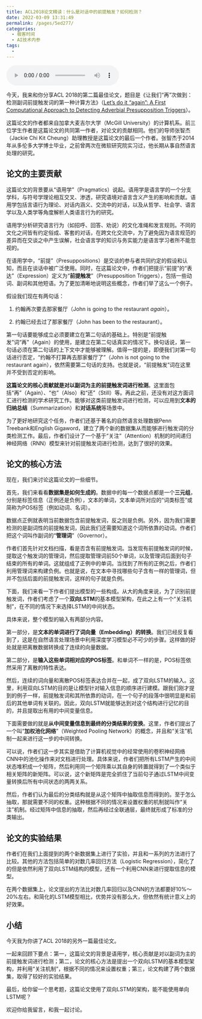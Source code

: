 ```yaml
---
title: ACL2018论文精读：什么是对话中的前提触发？如何检测？
date: 2022-03-09 13:31:49
permalink: /pages/5ed277/
categories:
  - 极客时间
  - AI技术内参
tags:
  - 
---
```

<audio title="029.ACL2018论文精读：什么是对话中的前提触发？如何检测？" src="https://static001.geekbang.org/resource/audio/75/e9/7580bed8b6466802745c89444609d2e9.mp3" controls="controls"></audio> 
<p>今天，我来和你分享ACL 2018的第二篇最佳论文，题目是《让我们“再”次做到：检测副词前提触发词的第一种计算方法》（<a href="https://www.cs.mcgill.ca/~jkabba/acl2018paper.pdf">Let’s do it “again”: A First Computational Approach to Detecting Adverbial Presupposition Triggers</a>）。</p><p>这篇论文的作者都来自加拿大麦吉尔大学（McGill University）的计算机系。前三位学生作者是这篇论文的共同第一作者，对论文的贡献相同。他们的导师张智杰（Jackie Chi Kit Cheung）助理教授是这篇论文的最后一个作者。张智杰于2014年从多伦多大学博士毕业，之前曾两次在微软研究院实习过，他长期从事自然语言处理的研究。</p><h2>论文的主要贡献</h2><p>这篇论文的背景要从“语用学”（Pragmatics）说起。语用学是语言学的一个分支学科，与符号学理论相互交叉、渗透，研究语境对语言含义产生的影响和贡献。语用学包括言语行为理论、对话内涵义、交流中的对话，以及从哲学、社会学、语言学以及人类学等角度解析人类语言行为的研究。</p><p>语用学分析研究语言行为（如招呼、回答、劝说）的文化准绳和发言规则。不同的文化之间皆有约定俗成、客套的对话，在跨文化交流中，为了避免因为语言规范的差异而在交谈之中产生误解，社会语言学的知识与务实能力是语言学习者所不能忽视的。</p><!-- [[[read_end]]] --><p>在语用学中，“前提”（Presuppositions）是交谈的参与者共同约定的假设和认知，而且在谈话中被广泛使用。同时，在这篇论文中，作者们把提示“前提”的“表达”（Expression）定义为“<strong>前提触发</strong>”（Presupposition Triggers），包括一些动词、副词和其他短语。为了更加清晰地说明这些概念，作者们举了这么一个例子。</p><p>假设我们现在有两句话：</p><ol>
<li>
<p>约翰再次要去那家餐厅（John is going to the restaurant <em>again</em>）。</p>
</li>
<li>
<p>约翰已经去过了那家餐厅（John has been to the restaurant）。</p>
</li>
</ol><p>第一句话要能够成立必须要建立在第二句话的基础上。特别是“前提触发”词“再”（Again）的使用，是建立在第二句话真实的情况下。换句话说，第一句话必须在第二句话的上下文中才能够被理解。值得一提的是，即便我们对第一句话进行否定，“约翰不打算再去那家餐厅了”（John is not going to the restaurant again），依然需要第二句话的支持。也就是说，“前提触发”词在这里并不受到否定的影响。</p><p><strong>这篇论文的核心贡献就是对以副词为主的前提触发词进行检测</strong>。这里面包括“再”（Again）、“也”（Also）和“还”（Still）等。再此之前，还没有对这方面词汇进行检测的学术研究工作。能够对这类前提触发词进行检测，可以应用到<strong>文本的归纳总结</strong>（Summarization）和<strong>对话系统</strong>等场景中。</p><p>为了更好地研究这个任务，作者们还基于著名的自然语言处理数据Penn Treebank和English Gigaword，建立了两个新的数据集从而能够进行触发词的分类检测工作。最后，作者们设计了一个基于“关注”（Attention）机制的时间递归神经网络（RNN）模型来针对前提触发词进行检测，达到了很好的效果。</p><h2>论文的核心方法</h2><p>现在，我们来讨论这篇论文的一些细节。</p><p>首先，我们来看看<strong>数据集是如何生成的</strong>。数据中的每一个数据点都是一个<strong>三元组</strong>，分别是标签信息（正例还是负例），文本的单词，文本单词所对应的“词类标签”或简称为POS标签（例如动词、名词）。</p><p>数据点正例就表明当前数据包含前提触发词，反之则是负例。另外，因为我们需要检测的是副词性的前提触发词，因此我们还需要知道这个词所依靠的动词。作者们把这个词叫作副词的“<strong>管理词</strong>”（Governor）。</p><p>作者们首先针对文档扫描，看是否含有前提触发词。当发现有前提触发词的时候，提取这个触发词的管理词，然后提取管理词前50个单词，以及管理词后面到句子结束的所有的单词。这就组成了正例中的单词。当找到了所有的正例之后，作者们利用管理词来构建负例。也就是说，在文本中寻找哪些句子含有一样的管理词，但并不包括后面的前提触发词，这样的句子就是负例。</p><p>下面，我们来看一下作者们提出模型的一些构成。从大的角度来说，为了识别前提触发词，作者们考虑了一个<strong>双向LSTM</strong>的基本模型架构，在此之上有一个“关注机制”，在不同的情况下来选择LSTM的中间状态。</p><p>具体来说，整个模型的输入有两部分内容。</p><p>第一部分，是<strong>文本的单词进行了词向量（Embedding）的转换</strong>。我们已经反复看到了，这是在自然语言处理场景中利用深度学习模型必不可少的步骤。这样做的好处就是把离散数据转换成了连续的向量数据。</p><p>第二部分，是<strong>输入这些单词相对应的POS标签</strong>。和单词不一样的是，POS标签依然采用了离散的特性表达。</p><p>然后，连续的词向量和离散POS标签表达合并在一起，成了双向LSTM的输入。这里，利用双向LSTM的目的是让模型针对输入信息的顺序进行建模。跟我们刚才提到的例子一样，前提触发词和其所依靠的动词，在一个句子的段落中很明显是和前后的其他单词有关联的。因此，双向LSTM就能够达到对这个结构进行记忆的目的，并且提取出有用的中间变量信息。</p><p>下面需要做的就是<strong>从中间变量信息到最终的分类结果的变换</strong>。这里，作者们提出了一个叫“<strong>加权池化网络</strong>”（Weighted Pooling Network）的概念，并且和“关注”机制一起来进行这一步的中间转换。</p><p>可以说，作者们这一步其实是借助了计算机视觉中的经常使用的卷积神经网络CNN中的池化操作来对文档进行处理。具体来说，作者们把所有LSTM产生的中间状态堆积成一个矩阵，然后利用同一个矩阵乘以其自身的转置就得到了一个类似于相关矩阵的新矩阵。可以说，这个新矩阵是完全抓住了当前句子通过LSTM中间变量转换后所有中间状态的两两关系。</p><p>然后，作者们认为最后的分类结构就是从这个矩阵中抽取信息而得到的。至于怎么抽取，那就需要不同的权重。这种根据不同的情况来设置权重的机制就叫作“关注”机制。经过矩阵中信息的抽取，然后再经过全联通层，最终就形成了标准的分类输出。</p><h2>论文的实验结果</h2><p>作者们在我们上面提到的两个新数据集上进行了实验，并且和一系列的方法进行了比较。其他的方法包括简单的对数几率回归方法（Logistic Regression），简化了的但是依然利用了双向LSTM结构的模型，还有一个利用CNN来进行提取信息的模型。</p><p>在两个数据集上，论文提出的方法比对数几率回归以及CNN的方法都要好10%～20%左右。和简化的LSTM模型相比，优势并没有那么大，但依然有统计意义上的好效果。</p><h2>小结</h2><p>今天我为你讲了ACL 2018的另外一篇最佳论文。</p><p>一起来回顾下要点：第一，这篇论文的背景是语用学，核心贡献是对以副词为主的前提触发词进行检测；第二，论文的核心方法是提出一个双向LSTM的基本模型架构，并利用“关注机制”，根据不同的情况来设置权重；第三，论文构建了两个数据集，取得了较好的实验结果。</p><p>最后，给你留一个思考题，这篇论文使用了双向LSTM的架构，能不能使用单向LSTM呢？</p><p>欢迎你给我留言，和我一起讨论。</p><p></p>
